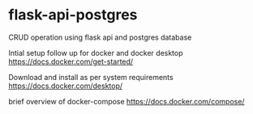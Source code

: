 # flask-api-postgres
CRUD operation using flask api and postgres database

Intial setup follow up for docker and docker desktop https://docs.docker.com/get-started/ 

Download and install as per system requirements https://docs.docker.com/desktop/

brief overview of docker-compose https://docs.docker.com/compose/


